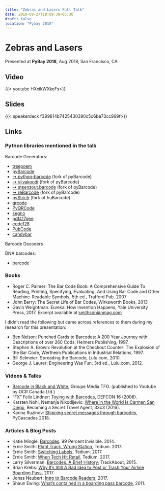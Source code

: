 ```yaml
---
title: "Zebras and Lasers Full Talk"
date: 2018-08-27T18:09:38+05:30
draft: false
location: "Pybay 2018"
---
```


Zebras and Lasers
=================

Presented at **PyBay 2018**, Aug 2018, San Francisco, CA

Video
-----

{{< youtube HXxikWXkoFs>}}

Slides
------

{{< speakerdeck f399814b7425430390c5c6ba73cc969f>}}

Links
-----

### Python libraries mentioned in the talk

Barcode Generators:

* [treepoem](https://pypi.org/project/treepoem)
* [pyBarcode](https://pypi.org/project/pyBarcode)
* [↳ python-barcode](https://pypi.org/project/python-barcode) (fork of pyBarcode)
* [↳ viivakoodi](https://pypi.org/project/viivakoodi) (fork of pyBarcode)
* [↳ steenzout.barcode](https://pypi.org/project/steenzout.barcode) (fork of pyBarcode)
* [↳ reBarcode](https://pypi.org/project/reBarcode)  (fork of pyBarcode)
* [pyStrich](https://pypi.org/project/pyStrich) (fork of huBarcode)
* [qrcode](https://pypi.org/project/qrcode)
* [PyQRCode](https://pypi.org/project/PyQRCode)
* [segno](https://pypi.org/project/segno)
* [pdf417gen](https://pypi.org/project/pdf417gen)
* [code128](https://pypi.org/project/code128)
* [PubCode](https://pypi.org/project/PubCode)
* [candybar](https://pypi.org/project/candybar)

Barcode Decoders

DNA barcodes:

* [barcode](https://pypi.org/project/barcode/)

### Books

* Roger C. Palmer: The Bar Code Book: A Comprehensive Guide To Reading, Printing, Specifying, Evaluating, And Using Bar Code and Other Machine-Readable Symbols, 5th ed., Trafford Pub. 2007
* John Berry: The Secret Life of Bar Codes, Wirksworth Books, 2013
* Gavin Weightman: Eureka: How Invention Happens, Yale University Press, 2017. Excerpt available at [smithsonianmag.com](https://www.smithsonianmag.com/innovation/history-bar-code-180956704/)

I didn’t read the following but came across references to them during my research for this presentation:

* Ben Nelson: Punched Cards to Barcodes: A 200 Year Journey with Descriptions of over 260 Cods, Helmers Publishing, 1997.
* Stephen A. Brown: Revolution at the Checkout Counter: The Explosion of the Bar Code, Wertheim Publications in Industrial Relations, 1997.
* Bill Selmeier: Spreading the Barcode, Lulu.com, 2010.
* George J. Laurer: Engineering Was Fun, 3rd ed., Lulu.com, 2012.

### Videos & Talks

* [Barcode in Black and White](https://www.youtube.com/watch?v=FXPSd5o0GeU), Groupe Média TFO. (published to Youtube by OCR Canada Ltd.)
* “FX” Felix Lindner: [Toying with Barcodes](https://www.youtube.com/watch?v=qT_gwl1drhc), DEFCON 16 (2008).
* Karsten Nohl, Nemanja Nikodijevic: [Where in the World Is Carmen San Diego](https://media.ccc.de/v/33c3-7964-where_in_the_world_is_carmen_sandiego), Becoming a Secret Travel Agent, 33c3 (2016).
* Karina Ruzinov: [Shipping secret messages through barcodes](https://www.youtube.com/watch?v=01E5exVatGA), PyCascades 2018.

### Articles & Blog Posts

* Katie Mingle: [Barcodes](https://99percentinvisible.org/episode/barcodes/). 99 Percent Invisible. 2014.
* Ernie Smith: [Right Track, Wrong Station](https://tedium.co/2017/09/05/kartrak-railroad-barcode-history/), Tedium. 2017.
* Ernie Smith: [Switching Labels](https://tedium.co/2017/11/13/retail-theft-ticket-switching/), Tedium. 2017.
* Ernie Smith: [When Tech Hit Retail](https://tedium.co/2017/07/20/point-of-sale-retail-history/), Tedium. 2017.
* Larry Silverman: [Barcodes, A Brief History](https://corp.trackabout.com/barcodes-brief-history), TrackAbout, 2015.
* Brian Krebs: [Why It’s Still A Bad Idea to Post or Trash Your Airline Boarding Pass](https://krebsonsecurity.com/2017/08/why-its-still-a-bad-idea-to-post-or-trash-your-airline-boarding-pass/), 2017.
* Jonas Neubert: [Intro to Barcode Readers](http://jonemo.github.io/neubertify/2017/02/26/intro-to-barcode-readers/), 2017.
* Shaun Ewing: [What’s contained in a boarding pass barcode](https://shaun.net/notes/whats-contained-in-a-boarding-pass-barcode/), 2011.
